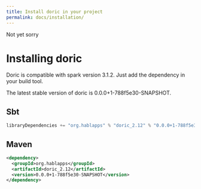```yaml
---
title: Install doric in your project
permalink: docs/installation/
---
```

Not yet sorry
# Installing doric
Doric is compatible with spark version 3.1.2. Just add the dependency in your build tool.

The latest stable version of doric is 0.0.0+1-788f5e30-SNAPSHOT.

## Sbt
```scala
libraryDependencies += "org.hablapps" % "doric_2.12" % "0.0.0+1-788f5e30-SNAPSHOT"
```
## Maven
```xml
<dependency>
  <groupId>org.hablapps</groupId>
  <artifactId>doric_2.12</artifactId>
  <version>0.0.0+1-788f5e30-SNAPSHOT</version>
</dependency>
```
